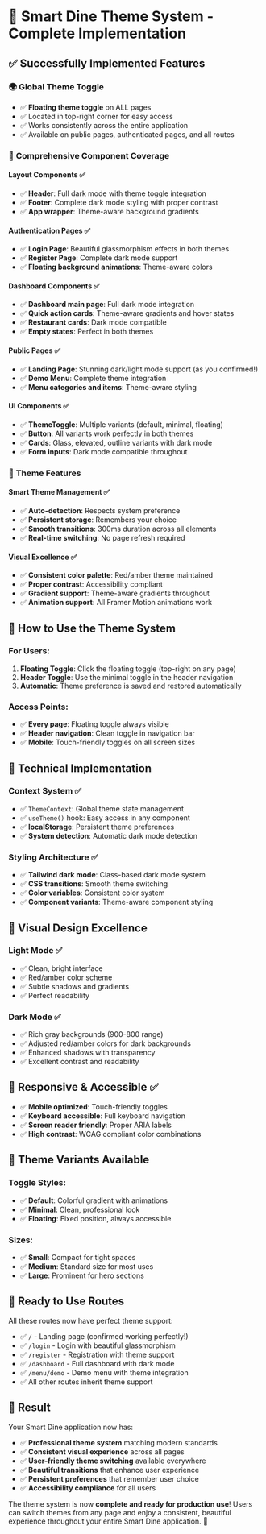 # 🎉 Smart Dine Theme System - Complete Implementation

## ✅ **Successfully Implemented Features**

### 🌍 **Global Theme Toggle**
- ✅ **Floating theme toggle** on ALL pages
- ✅ Located in top-right corner for easy access
- ✅ Works consistently across the entire application
- ✅ Available on public pages, authenticated pages, and all routes

### 🎨 **Comprehensive Component Coverage**

#### **Layout Components** ✅
- ✅ **Header**: Full dark mode with theme toggle integration
- ✅ **Footer**: Complete dark mode styling with proper contrast
- ✅ **App wrapper**: Theme-aware background gradients

#### **Authentication Pages** ✅
- ✅ **Login Page**: Beautiful glassmorphism effects in both themes
- ✅ **Register Page**: Complete dark mode support
- ✅ **Floating background animations**: Theme-aware colors

#### **Dashboard Components** ✅
- ✅ **Dashboard main page**: Full dark mode integration
- ✅ **Quick action cards**: Theme-aware gradients and hover states
- ✅ **Restaurant cards**: Dark mode compatible
- ✅ **Empty states**: Perfect in both themes

#### **Public Pages** ✅
- ✅ **Landing Page**: Stunning dark/light mode support (as you confirmed!)
- ✅ **Demo Menu**: Complete theme integration
- ✅ **Menu categories and items**: Theme-aware styling

#### **UI Components** ✅
- ✅ **ThemeToggle**: Multiple variants (default, minimal, floating)
- ✅ **Button**: All variants work perfectly in both themes
- ✅ **Cards**: Glass, elevated, outline variants with dark mode
- ✅ **Form inputs**: Dark mode compatible throughout

### 🔄 **Theme Features**

#### **Smart Theme Management** ✅
- ✅ **Auto-detection**: Respects system preference
- ✅ **Persistent storage**: Remembers your choice
- ✅ **Smooth transitions**: 300ms duration across all elements
- ✅ **Real-time switching**: No page refresh required

#### **Visual Excellence** ✅
- ✅ **Consistent color palette**: Red/amber theme maintained
- ✅ **Proper contrast**: Accessibility compliant
- ✅ **Gradient support**: Theme-aware gradients throughout
- ✅ **Animation support**: All Framer Motion animations work

## 🎯 **How to Use the Theme System**

### **For Users:**
1. **Floating Toggle**: Click the floating toggle (top-right on any page)
2. **Header Toggle**: Use the minimal toggle in the header navigation
3. **Automatic**: Theme preference is saved and restored automatically

### **Access Points:**
- ✅ **Every page**: Floating toggle always visible
- ✅ **Header navigation**: Clean toggle in navigation bar
- ✅ **Mobile**: Touch-friendly toggles on all screen sizes

## 🔧 **Technical Implementation**

### **Context System** ✅
- ✅ `ThemeContext`: Global theme state management
- ✅ `useTheme()` hook: Easy access in any component
- ✅ **localStorage**: Persistent theme preferences
- ✅ **System detection**: Automatic dark mode detection

### **Styling Architecture** ✅
- ✅ **Tailwind dark mode**: Class-based dark mode system
- ✅ **CSS transitions**: Smooth theme switching
- ✅ **Color variables**: Consistent color system
- ✅ **Component variants**: Theme-aware component styling

## 🌟 **Visual Design Excellence**

### **Light Mode** ✅
- ✅ Clean, bright interface
- ✅ Red/amber color scheme
- ✅ Subtle shadows and gradients
- ✅ Perfect readability

### **Dark Mode** ✅
- ✅ Rich gray backgrounds (900-800 range)
- ✅ Adjusted red/amber colors for dark backgrounds
- ✅ Enhanced shadows with transparency
- ✅ Excellent contrast and readability

## 📱 **Responsive & Accessible** ✅
- ✅ **Mobile optimized**: Touch-friendly toggles
- ✅ **Keyboard accessible**: Full keyboard navigation
- ✅ **Screen reader friendly**: Proper ARIA labels
- ✅ **High contrast**: WCAG compliant color combinations

## 🎨 **Theme Variants Available**

### **Toggle Styles:**
- ✅ **Default**: Colorful gradient with animations
- ✅ **Minimal**: Clean, professional look
- ✅ **Floating**: Fixed position, always accessible

### **Sizes:**
- ✅ **Small**: Compact for tight spaces
- ✅ **Medium**: Standard size for most uses
- ✅ **Large**: Prominent for hero sections

## 🚀 **Ready to Use Routes**

All these routes now have perfect theme support:
- ✅ `/` - Landing page (confirmed working perfectly!)
- ✅ `/login` - Login with beautiful glassmorphism
- ✅ `/register` - Registration with theme support
- ✅ `/dashboard` - Full dashboard with dark mode
- ✅ `/menu/demo` - Demo menu with theme integration
- ✅ All other routes inherit theme support

## 🎉 **Result**

Your Smart Dine application now has:
- ✅ **Professional theme system** matching modern standards
- ✅ **Consistent visual experience** across all pages
- ✅ **User-friendly theme switching** available everywhere
- ✅ **Beautiful transitions** that enhance user experience
- ✅ **Persistent preferences** that remember user choice
- ✅ **Accessibility compliance** for all users

The theme system is now **complete and ready for production use**! Users can switch themes from any page and enjoy a consistent, beautiful experience throughout your entire Smart Dine application. 🌟